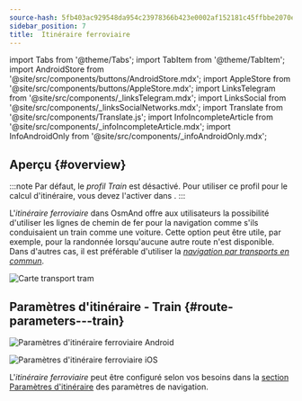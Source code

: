 ```yaml
---
source-hash: 5fb403ac929548da954c23978366b423e0002af152181c45ffbbe2070e386dcc
sidebar_position: 7
title:  Itinéraire ferroviaire
---
```


import Tabs from '@theme/Tabs';
import TabItem from '@theme/TabItem';
import AndroidStore from '@site/src/components/buttons/AndroidStore.mdx';
import AppleStore from '@site/src/components/buttons/AppleStore.mdx';
import LinksTelegram from '@site/src/components/_linksTelegram.mdx';
import LinksSocial from '@site/src/components/_linksSocialNetworks.mdx';
import Translate from '@site/src/components/Translate.js';
import InfoIncompleteArticle from '@site/src/components/_infoIncompleteArticle.mdx';
import InfoAndroidOnly from '@site/src/components/_infoAndroidOnly.mdx';



## Aperçu {#overview}

:::note
Par défaut, le *profil Train* est désactivé. Pour utiliser ce profil pour le calcul d'itinéraire, vous devez l'activer dans *<Translate android="true" ids="shared_string_menu,shared_string_settings,application_profiles"/>*.
:::

L'*itinéraire ferroviaire* dans OsmAnd offre aux utilisateurs la possibilité d'utiliser les lignes de chemin de fer pour la navigation comme s'ils conduisaient un train comme une voiture. Cette option peut être utile, par exemple, pour la randonnée lorsqu'aucune autre route n'est disponible. Dans d'autres cas, il est préférable d'utiliser la *[navigation par transports en commun](./public-transport-navigation.md)*.  

![Carte transport tram](@site/static/img/navigation/routing/train_routing_overview.png)


## Paramètres d'itinéraire - Train {#route-parameters---train}

<Tabs groupId="operating-systems" queryString="current-os">

<TabItem value="android" label="Android">  

![Paramètres d'itinéraire ferroviaire Android](@site/static/img/navigation/routing/train_routing_andr.png)  

</TabItem>

<TabItem value="ios" label="iOS">

![Paramètres d'itinéraire ferroviaire iOS](@site/static/img/navigation/routing/train_routing_ios.png)  

</TabItem>

</Tabs>

L'*itinéraire ferroviaire* peut être configuré selon vos besoins dans la [section Paramètres d'itinéraire](../guidance/navigation-settings.md#route-parameters) des paramètres de navigation.